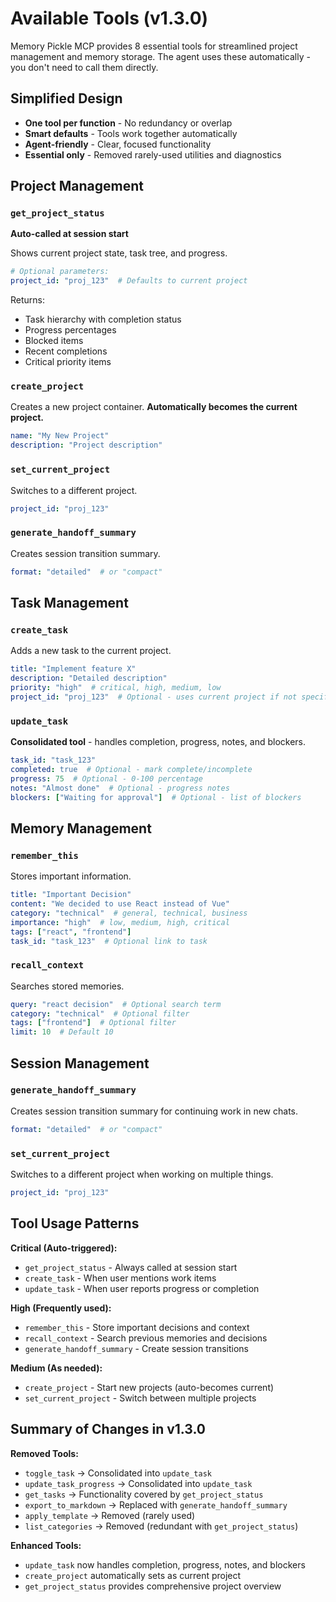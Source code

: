 # Available Tools (v1.3.0)

Memory Pickle MCP provides 8 essential tools for streamlined project management and memory storage. The agent uses these automatically - you don't need to call them directly.

## Simplified Design
- **One tool per function** - No redundancy or overlap
- **Smart defaults** - Tools work together automatically
- **Agent-friendly** - Clear, focused functionality
- **Essential only** - Removed rarely-used utilities and diagnostics

## Project Management

### `get_project_status`
**Auto-called at session start**

Shows current project state, task tree, and progress.

```yaml
# Optional parameters:
project_id: "proj_123"  # Defaults to current project
```

Returns:
- Task hierarchy with completion status
- Progress percentages
- Blocked items
- Recent completions
- Critical priority items

### `create_project`
Creates a new project container. **Automatically becomes the current project.**

```yaml
name: "My New Project"
description: "Project description"
```

### `set_current_project`
Switches to a different project.

```yaml
project_id: "proj_123"
```

### `generate_handoff_summary`
Creates session transition summary.

```yaml
format: "detailed"  # or "compact"
```

## Task Management

### `create_task`
Adds a new task to the current project.

```yaml
title: "Implement feature X"
description: "Detailed description"
priority: "high"  # critical, high, medium, low
project_id: "proj_123"  # Optional - uses current project if not specified
```

### `update_task`
**Consolidated tool** - handles completion, progress, notes, and blockers.

```yaml
task_id: "task_123"
completed: true  # Optional - mark complete/incomplete
progress: 75  # Optional - 0-100 percentage
notes: "Almost done"  # Optional - progress notes
blockers: ["Waiting for approval"]  # Optional - list of blockers
```

## Memory Management

### `remember_this`
Stores important information.

```yaml
title: "Important Decision"
content: "We decided to use React instead of Vue"
category: "technical"  # general, technical, business
importance: "high"  # low, medium, high, critical
tags: ["react", "frontend"]
task_id: "task_123"  # Optional link to task
```

### `recall_context`
Searches stored memories.

```yaml
query: "react decision"  # Optional search term
category: "technical"  # Optional filter
tags: ["frontend"]  # Optional filter
limit: 10  # Default 10
```

## Session Management

### `generate_handoff_summary`
Creates session transition summary for continuing work in new chats.

```yaml
format: "detailed"  # or "compact"
```

### `set_current_project`
Switches to a different project when working on multiple things.

```yaml
project_id: "proj_123"
```

## Tool Usage Patterns

**Critical (Auto-triggered):**
- `get_project_status` - Always called at session start
- `create_task` - When user mentions work items
- `update_task` - When user reports progress or completion

**High (Frequently used):**
- `remember_this` - Store important decisions and context
- `recall_context` - Search previous memories and decisions
- `generate_handoff_summary` - Create session transitions

**Medium (As needed):**
- `create_project` - Start new projects (auto-becomes current)
- `set_current_project` - Switch between multiple projects

## Summary of Changes in v1.3.0

**Removed Tools:**
- `toggle_task` → Consolidated into `update_task`
- `update_task_progress` → Consolidated into `update_task`
- `get_tasks` → Functionality covered by `get_project_status`
- `export_to_markdown` → Replaced with `generate_handoff_summary`
- `apply_template` → Removed (rarely used)
- `list_categories` → Removed (redundant with `get_project_status`)

**Enhanced Tools:**
- `update_task` now handles completion, progress, notes, and blockers
- `create_project` automatically sets as current project
- `get_project_status` provides comprehensive project overview